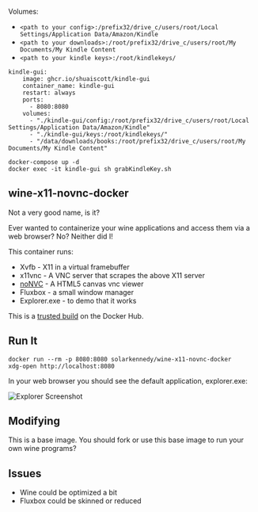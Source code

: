 Volumes: 
- `<path to your config>:/prefix32/drive_c/users/root/Local Settings/Application Data/Amazon/Kindle`
- `<path to your downloads>:/root/prefix32/drive_c/users/root/My Documents/My Kindle Content`
- `<path to your kindle keys>:/root/kindlekeys/`


```
kindle-gui:
    image: ghcr.io/shuaiscott/kindle-gui
    container_name: kindle-gui
    restart: always
    ports:
      - 8080:8080
    volumes:
      - "./kindle-gui/config:/root/prefix32/drive_c/users/root/Local Settings/Application Data/Amazon/Kindle"
      - "./kindle-gui/keys:/root/kindlekeys/"
      - "/data/downloads/books:/root/prefix32/drive_c/users/root/My Documents/My Kindle Content"
```

```
docker-compose up -d
docker exec -it kindle-gui sh grabKindleKey.sh
```
## wine-x11-novnc-docker

Not a very good name, is it?

Ever wanted to containerize your wine applications and access them via
a web browser? No? Neither did I!

This container runs:

* Xvfb - X11 in a virtual framebuffer
* x11vnc - A VNC server that scrapes the above X11 server
* [noNVC](https://kanaka.github.io/noVNC/) - A HTML5 canvas vnc viewer
* Fluxbox - a small window manager
* Explorer.exe - to demo that it works

This is a [trusted build](https://registry.hub.docker.com/u/solarkennedy/wine-x11-novnc-docker/)
on the Docker Hub.

## Run It

    docker run --rm -p 8080:8080 solarkennedy/wine-x11-novnc-docker
    xdg-open http://localhost:8080

In your web browser you should see the default application, explorer.exe:

![Explorer Screenshot](https://raw.githubusercontent.com/solarkennedy/wine-x11-novnc-docker/master/screenshot.png)

## Modifying

This is a base image. You should fork or use this base image to run your own
wine programs?

## Issues

* Wine could be optimized a bit
* Fluxbox could be skinned or reduced
